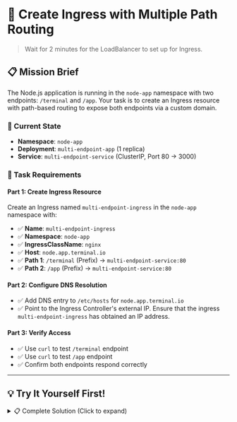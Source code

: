 # 🔧 Create Ingress with Multiple Path Routing
> Wait for 2 minutes for the LoadBalancer to set up for Ingress.

## 📋 Mission Brief

The Node.js application is running in the `node-app` namespace with two endpoints: `/terminal` and `/app`. Your task is to create an Ingress resource with path-based routing to expose both endpoints via a custom domain.

### 🎯 Current State
- **Namespace**: `node-app`
- **Deployment**: `multi-endpoint-app` (1 replica)
- **Service**: `multi-endpoint-service` (ClusterIP, Port 80 → 3000)

### 📝 Task Requirements

#### Part 1: Create Ingress Resource
Create an Ingress named `multi-endpoint-ingress` in the `node-app` namespace with:
- ✅ **Name**: `multi-endpoint-ingress`
- ✅ **Namespace**: `node-app`
- ✅ **IngressClassName**: `nginx`
- ✅ **Host**: `node.app.terminal.io`
- ✅ **Path 1**: `/terminal` (Prefix) → `multi-endpoint-service:80`
- ✅ **Path 2**: `/app` (Prefix) → `multi-endpoint-service:80`

#### Part 2: Configure DNS Resolution
- ✅ Add DNS entry to `/etc/hosts` for `node.app.terminal.io`
- ✅ Point to the Ingress Controller's external IP. Ensure that the ingress `multi-endpoint-ingress` has obtained an IP address.

#### Part 3: Verify Access
- ✅ Use `curl` to test `/terminal` endpoint
- ✅ Use `curl` to test `/app` endpoint
- ✅ Confirm both endpoints respond correctly

---

## 💡 Try It Yourself First!

<details><summary>📋 Complete Solution (Click to expand)</summary>

### Step 1: Get Ingress Controller IP

First, find the external IP of the NGINX Ingress Controller:

```bash
kubectl get service -n ingress-nginx ingress-nginx-controller
```

Store the EXTERNAL-IP (should be from MetalLB pool: 192.168.1.240-250):

```bash
INGRESS_IP=$(kubectl get service -n ingress-nginx ingress-nginx-controller -o jsonpath='{.status.loadBalancer.ingress[0].ip}')
echo "Ingress Controller IP: $INGRESS_IP"
```

### Step 2: Create the Ingress Resource

```bash
cat <<EOF | kubectl apply -f -
apiVersion: networking.k8s.io/v1
kind: Ingress
metadata:
  name: multi-endpoint-ingress
  namespace: node-app
spec:
  ingressClassName: nginx
  rules:
  - host: node.app.terminal.io
    http:
      paths:
      - path: /terminal
        pathType: Prefix
        backend:
          service:
            name: multi-endpoint-service
            port:
              number: 80
      - path: /app
        pathType: Prefix
        backend:
          service:
            name: multi-endpoint-service
            port:
              number: 80
EOF
```

### Step 3: Configure DNS in /etc/hosts

Add the DNS entry to your hosts file:

```bash
# Get the Ingress IP
INGRESS_IP=$(kubectl get service -n ingress-nginx ingress-nginx-controller -o jsonpath='{.status.loadBalancer.ingress[0].ip}')

# Add to /etc/hosts
echo "$INGRESS_IP node.app.terminal.io" | sudo tee -a /etc/hosts
```

**OR** manually edit the file:

```bash
sudo nano /etc/hosts
```

Add this line:
```
<INGRESS_IP>  node.app.terminal.io
```

### Step 4: Verify the Ingress Configuration

Check that the Ingress was created successfully:

```bash
# View Ingress resource
kubectl -n node-app get ingress multi-endpoint-ingress

# Describe Ingress for details
kubectl -n node-app describe ingress multi-endpoint-ingress

# Check Ingress rules
kubectl -n node-app get ingress multi-endpoint-ingress -o yaml
```

You should see output showing:
- Host: `node.app.terminal.io`
- Two paths: `/terminal` and `/app`
- Backend: `multi-endpoint-service:80`

### Step 5: Test Both Endpoints Using curl

#### Test /terminal endpoint:

```bash
# Basic curl test
curl http://node.app.terminal.io/terminal

# Verbose test to see headers
curl -v http://node.app.terminal.io/terminal

# Alternative: Test with Host header
INGRESS_IP=$(kubectl get service -n ingress-nginx ingress-nginx-controller -o jsonpath='{.status.loadBalancer.ingress[0].ip}')
curl -H "Host: node.app.terminal.io" http://$INGRESS_IP/terminal
```

**Expected output**: HTML page with terminal-style interface showing:
- "$ Terminal Endpoint"
- Pod hostname
- Status: Running
- Timestamp

#### Test /app endpoint:

```bash
# Basic curl test
curl http://node.app.terminal.io/app

# Verbose test
curl -v http://node.app.terminal.io/app

# Alternative: Test with Host header
curl -H "Host: node.app.terminal.io" http://$INGRESS_IP/app
```

**Expected output**: HTML page with application dashboard showing:
- "Application Dashboard"
- Pod Name
- Status: Active
- Version: 1.0.0

### Step 6: Additional Verification

```bash
# Check service endpoints
kubectl -n node-app get endpoints multi-endpoint-service

# View pod logs
kubectl -n node-app logs -l app=multi-endpoint

# Check Ingress Controller logs (if issues)
kubectl -n ingress-nginx logs -l app.kubernetes.io/component=controller --tail=50

# Test accessing root path (should return 404)
curl http://node.app.terminal.io/
```

### Step 7: Test Both Endpoints in Browser (Optional)

If you have a browser available:

```bash
# Get the Ingress IP
INGRESS_IP=$(kubectl get service -n ingress-nginx ingress-nginx-controller -o jsonpath='{.status.loadBalancer.ingress[0].ip}')
echo "Access URLs:"
echo "  Terminal: http://node.app.terminal.io/terminal"
echo "  App:      http://node.app.terminal.io/app"
```

---

### ✅ Success Criteria

After completion, you should have:

1. **Ingress resource `multi-endpoint-ingress` created** in `node-app` namespace
2. **IngressClassName set to `nginx`**
3. **Host configured as `node.app.terminal.io`**
4. **Two path rules configured**:
   - `/terminal` → `multi-endpoint-service:80`
   - `/app` → `multi-endpoint-service:80`
5. **PathType set to `Prefix` for both paths**
6. **DNS entry added to `/etc/hosts`**
7. **Successful curl response for `/terminal`** showing terminal interface
8. **Successful curl response for `/app`** showing application dashboard

</details>



